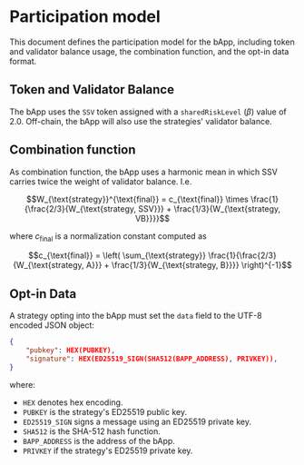 # Participation model

This document defines the participation model for the bApp, including token and validator balance usage, the combination function, and the opt-in data format.

## Token and Validator Balance

The bApp uses the `SSV` token assigned with a `sharedRiskLevel` ($\beta$) value of 2.0.
Off-chain, the bApp will also use the strategies' validator balance.

## Combination function

As combination function, the bApp uses a harmonic mean in which SSV carries twice the weight of validator balance. I.e.

$$W_{\text{strategy}}^{\text{final}} = c_{\text{final}} \times \frac{1}{\frac{2/3}{W_{\text{strategy, SSV}}} + \frac{1/3}{W_{\text{strategy, VB}}}}$$

where $c_{\text{final}}$ is a normalization constant computed as

$$c_{\text{final}} = \left( \sum_{\text{strategy}} \frac{1}{\frac{2/3}{W_{\text{strategy, A}}} + \frac{1/3}{W_{\text{strategy, B}}}} \right)^{-1}$$

## Opt-in Data

A strategy opting into the bApp must set the `data` field to the UTF-8 encoded JSON object:

```json
{
    "pubkey": HEX(PUBKEY),
    "signature": HEX(ED25519_SIGN(SHA512(BAPP_ADDRESS), PRIVKEY)),
}
```

where:
- `HEX` denotes hex encoding.
- `PUBKEY` is the strategy's ED25519 public key.
- `ED25519_SIGN` signs a message using an ED25519 private key.
- `SHA512` is the SHA-512 hash function.
- `BAPP_ADDRESS` is the address of the bApp.
- `PRIVKEY` if the strategy's ED25519 private key.


